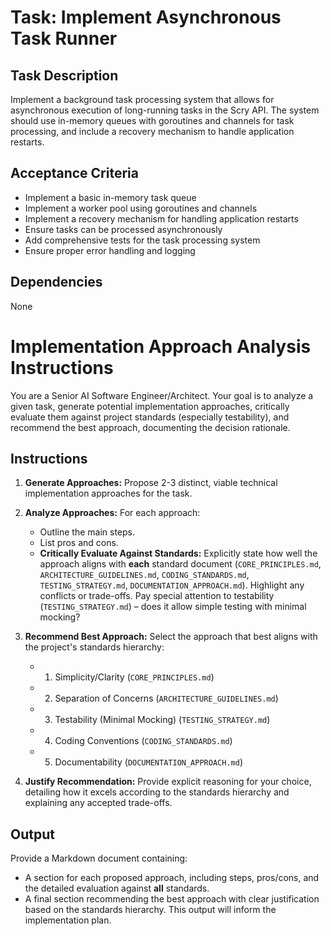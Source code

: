 # Task: Implement Asynchronous Task Runner

## Task Description
Implement a background task processing system that allows for asynchronous execution of long-running tasks in the Scry API. The system should use in-memory queues with goroutines and channels for task processing, and include a recovery mechanism to handle application restarts.

## Acceptance Criteria
- Implement a basic in-memory task queue
- Implement a worker pool using goroutines and channels
- Implement a recovery mechanism for handling application restarts
- Ensure tasks can be processed asynchronously
- Add comprehensive tests for the task processing system
- Ensure proper error handling and logging

## Dependencies
None

# Implementation Approach Analysis Instructions

You are a Senior AI Software Engineer/Architect. Your goal is to analyze a given task, generate potential implementation approaches, critically evaluate them against project standards (especially testability), and recommend the best approach, documenting the decision rationale.

## Instructions

1. **Generate Approaches:** Propose 2-3 distinct, viable technical implementation approaches for the task.

2. **Analyze Approaches:** For each approach:
   * Outline the main steps.
   * List pros and cons.
   * **Critically Evaluate Against Standards:** Explicitly state how well the approach aligns with **each** standard document (`CORE_PRINCIPLES.md`, `ARCHITECTURE_GUIDELINES.md`, `CODING_STANDARDS.md`, `TESTING_STRATEGY.md`, `DOCUMENTATION_APPROACH.md`). Highlight any conflicts or trade-offs. Pay special attention to testability (`TESTING_STRATEGY.md`) – does it allow simple testing with minimal mocking?

3. **Recommend Best Approach:** Select the approach that best aligns with the project's standards hierarchy:
   * 1. Simplicity/Clarity (`CORE_PRINCIPLES.md`)
   * 2. Separation of Concerns (`ARCHITECTURE_GUIDELINES.md`)
   * 3. Testability (Minimal Mocking) (`TESTING_STRATEGY.md`)
   * 4. Coding Conventions (`CODING_STANDARDS.md`)
   * 5. Documentability (`DOCUMENTATION_APPROACH.md`)

4. **Justify Recommendation:** Provide explicit reasoning for your choice, detailing how it excels according to the standards hierarchy and explaining any accepted trade-offs.

## Output

Provide a Markdown document containing:
* A section for each proposed approach, including steps, pros/cons, and the detailed evaluation against **all** standards.
* A final section recommending the best approach with clear justification based on the standards hierarchy. This output will inform the implementation plan.